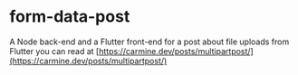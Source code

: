 # form-data-post
A Node back-end and a Flutter front-end for a post about file uploads from Flutter you can read at [https://carmine.dev/posts/multipartpost/](https://carmine.dev/posts/multipartpost/)
